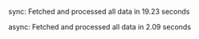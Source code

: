 sync:  Fetched and processed all data in 19.23 seconds

async: Fetched and processed all data in 2.09 seconds

